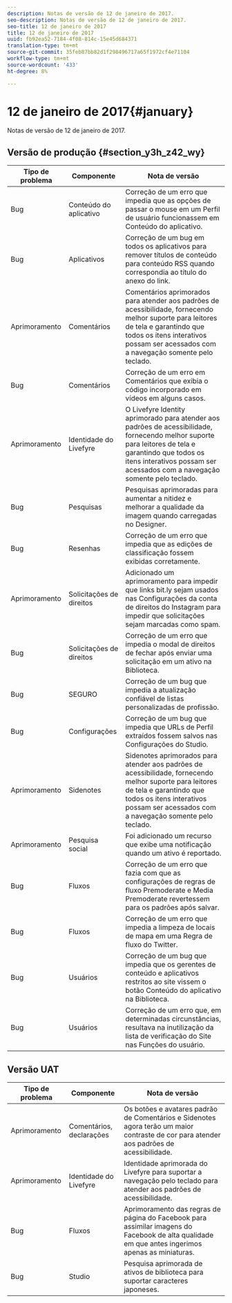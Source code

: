 ```yaml
---
description: Notas de versão de 12 de janeiro de 2017.
seo-description: Notas de versão de 12 de janeiro de 2017.
seo-title: 12 de janeiro de 2017
title: 12 de janeiro de 2017
uuid: fb92ea52-7184-4f08-814c-15e45d684371
translation-type: tm+mt
source-git-commit: 35feb87bb82d1f298496717a65f1972cf4e71104
workflow-type: tm+mt
source-wordcount: '433'
ht-degree: 8%

---
```



# 12 de janeiro de 2017{#january}

Notas de versão de 12 de janeiro de 2017.

## Versão de produção {#section_y3h_z42_wy}

| Tipo de problema | Componente | Nota de versão |
|--- |--- |--- |
| Bug | Conteúdo do aplicativo | Correção de um erro que impedia que as opções de passar o mouse em um Perfil de usuário funcionassem em Conteúdo do aplicativo. |
| Bug | Aplicativos | Correção de um bug em todos os aplicativos para remover títulos de conteúdo para conteúdo RSS quando correspondia ao título do anexo do link. |
| Aprimoramento | Comentários | Comentários aprimorados para atender aos padrões de acessibilidade, fornecendo melhor suporte para leitores de tela e garantindo que todos os itens interativos possam ser acessados com a navegação somente pelo teclado. |
| Bug | Comentários | Correção de um erro em Comentários que exibia o código incorporado em vídeos em alguns casos. |
| Aprimoramento | Identidade do Livefyre | O Livefyre Identity aprimorado para atender aos padrões de acessibilidade, fornecendo melhor suporte para leitores de tela e garantindo que todos os itens interativos possam ser acessados com a navegação somente pelo teclado. |
| Bug | Pesquisas | Pesquisas aprimoradas para aumentar a nitidez e melhorar a qualidade da imagem quando carregadas no Designer. |
| Bug | Resenhas | Correção de um erro que impedia que as edições de classificação fossem exibidas corretamente. |
| Aprimoramento | Solicitações de direitos | Adicionado um aprimoramento para impedir que links bit.ly sejam usados nas Configurações da conta de direitos do Instagram para impedir que solicitações sejam marcadas como spam. |
| Bug | Solicitações de direitos | Correção de um erro que impedia o modal de direitos de fechar após enviar uma solicitação em um ativo na Biblioteca. |
| Bug | SEGURO | Correção de um bug que impedia a atualização confiável de listas personalizadas de profissão. |
| Bug | Configurações | Correção de um bug que impedia que URLs de Perfil extraídos fossem salvos nas Configurações do Studio. |
| Aprimoramento | Sidenotes | Sidenotes aprimorados para atender aos padrões de acessibilidade, fornecendo melhor suporte para leitores de tela e garantindo que todos os itens interativos possam ser acessados com a navegação somente pelo teclado. |
| Aprimoramento | Pesquisa social | Foi adicionado um recurso que exibe uma notificação quando um ativo é reportado. |
| Bug | Fluxos | Correção de um erro que fazia com que as configurações de regras de fluxo Premoderate e Media Premoderate revertessem para os padrões após salvar. |
| Bug | Fluxos | Correção de um erro que impedia a limpeza de locais de mapa em uma Regra de fluxo do Twitter. |
| Bug | Usuários | Correção de um bug que impedia que os gerentes de conteúdo e aplicativos restritos ao site vissem o botão Conteúdo do aplicativo na Biblioteca. |
| Bug | Usuários | Correção de um erro que, em determinadas circunstâncias, resultava na inutilização da lista de verificação do Site nas Funções do usuário. |


## Versão UAT

| Tipo de problema | Componente | Nota de versão |
|--- |--- |--- |
| Aprimoramento | Comentários, declarações | Os botões e avatares padrão de Comentários e Sidenotes agora terão um maior contraste de cor para atender aos padrões de acessibilidade. |
| Aprimoramento | Identidade do Livefyre | Identidade aprimorada do Livefyre para suportar a navegação pelo teclado para atender aos padrões de acessibilidade. |
| Bug | Fluxos | Aprimoramento das regras de página do Facebook para assimilar imagens do Facebook de alta qualidade em que antes ingerimos apenas as miniaturas. |
| Bug | Studio | Pesquisa aprimorada de ativos de biblioteca para suportar caracteres japoneses. |

